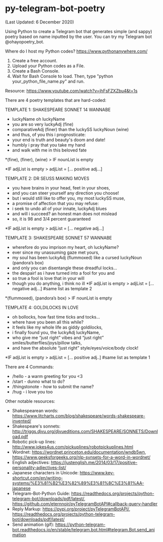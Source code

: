 # py-telegram-bot-poetry

(Last Updated: 6 December 2020)

Using Python to create a Telegram bot that generates simple (and sappy) poetry based on name inputted by the user. You can try my Telegram bot @ohayopoetry_bot.

Where do I host my Python codes? https://www.pythonanywhere.com/ 
1) Create a free account.
2) Upload your Python codes as a File.
3) Create a Bash Console.
4) Wait for Bash Console to load. Then, type "python your_python_file_name.py" and run.

Resource: https://www.youtube.com/watch?v=jhFsFZXZbu4&t=1s

There are 4 poetry templates that are hard-coded:

TEMPLATE 1: SHAKESPEARE SONNET 14 WANNABE
- luckyName oh luckyName
- you are so very luckyAdj (fine)
- comparativeAdj (finer) than the luckySS luckyNoun (wine)
- and thus, of you this i prognosticate:
- your end is truth and beauty's doom and date!
- humbly i pray that you take my hand
- and walk with me in this beloved fate

 *(fine), (finer), (wine) > IF nounList is empty
 
 *IF adjList is empty > adjList = [… positive adj…]

TEMPLATE 2: DR SEUSS MAKING MOVES
- you have brains in your head, feet in your shoes,
- and you can steer yourself any direction you choose!
- but i would still like to offer you, my most luckySS muse,
- a promise of affection that you may refuse:
- i seek to undo all of your innate, luckyAdj blues
- and will i succeed? an honest man does not mislead
- so, it is 98 and 3/4 percent guaranteed

*IF adjList is empty > adjList = [… negative adj…]

TEMPLATE 3:  SHAKESPEARE SONNET 57 WANNABE
- wherefore do you imprison my heart, oh luckyName?
- ever since my unassuming gaze met yours,
- my soul has been luckyAdj (flummoxed) like a cursed luckyNoun (pandora’s box)
- and only you can disentangle these dreadful locks… 
- the despair! as i have turned into a fool for you and
- so true a fool is love that in your will
- though you do anything, i think no ill
*IF adjList is empty > adjList = [… negative adj…] #same list as template 2

*(flummoxed), (pandora’s box) > IF nounList is empty


TEMPLATE 4: GOLDILOCKS IN LOVE

- oh bollocks, how fast time ticks and tocks…
- where have you been all this while?
- it feels like my whole life as giddy goldilocks,
- i finally found you, the luckyAdj luckyName,
- who give me “just right” vibes and “just right” smiles/butterflies/joys/pillow talks,
- and have the absolute “just right” style/eyes/voice/body clock!

*IF adjList is empty > adjList = [… positive adj..] #same list as template 1

There are 4 Commands:
- /hello - a warm greeting for you <3
- /start - dunno what to do?
- /thingstonote - how to submit the name?
- /hug - i love you too

Other notable resources:
- Shakespearean words: https://www.litcharts.com/blog/shakespeare/words-shakespeare-invented/
- Shakespeare's sonnets: http://triggs.djvu.org/djvueditions.com/SHAKESPEARE/SONNETS/Download.pdf
- Robotic pick-up lines: http://www.jokes4us.com/pickuplines/robotpickuplines.html
- Wordnet: https://wordnet.princeton.edu/documentation/wndb5wn, https://www.geeksforgeeks.org/nlp-synsets-for-a-word-in-wordnet/
- English adjectives: https://justenglish.me/2014/03/17/positive-personality-adjectives-list/
- Japanese characters in Unicode: https://www.key-shortcut.com/en/writing-systems/%E3%81%B2%E3%82%89%E3%81%8C%E3%81%AA-japanese
- Telegram-Bot-Python Guide: https://readthedocs.org/projects/python-telegram-bot/downloads/pdf/latest/, https://github.com/eternnoir/pyTelegramBotAPI#callback-query-handler
- Reply Markup: https://pypi.org/project/pyTelegramBotAPI/, https://readthedocs.org/projects/python-telegram-bot/downloads/pdf/latest/
- Send animation (gif): https://python-telegram-bot.readthedocs.io/en/stable/telegram.bot.html#telegram.Bot.send_animation
